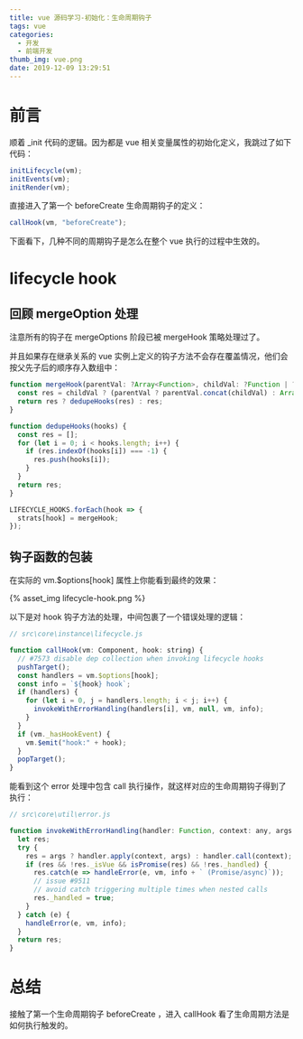 ```yaml
---
title: vue 源码学习-初始化：生命周期钩子
tags: vue
categories:
  - 开发
  - 前端开发
thumb_img: vue.png
date: 2019-12-09 13:29:51
---
```


# 前言

顺着 \_init 代码的逻辑。因为都是 vue 相关变量属性的初始化定义，我跳过了如下代码：

```js
initLifecycle(vm);
initEvents(vm);
initRender(vm);
```

直接进入了第一个 beforeCreate 生命周期钩子的定义：

```js
callHook(vm, "beforeCreate");
```

下面看下，几种不同的周期钩子是怎么在整个 vue 执行的过程中生效的。

# lifecycle hook

## 回顾 mergeOption 处理

注意所有的钩子在 mergeOptions 阶段已被 mergeHook 策略处理过了。

并且如果存在继承关系的 vue 实例上定义的钩子方法不会存在覆盖情况，他们会按父先子后的顺序存入数组中：

```js
function mergeHook(parentVal: ?Array<Function>, childVal: ?Function | ?Array<Function>): ?Array<Function> {
  const res = childVal ? (parentVal ? parentVal.concat(childVal) : Array.isArray(childVal) ? childVal : [childVal]) : parentVal;
  return res ? dedupeHooks(res) : res;
}

function dedupeHooks(hooks) {
  const res = [];
  for (let i = 0; i < hooks.length; i++) {
    if (res.indexOf(hooks[i]) === -1) {
      res.push(hooks[i]);
    }
  }
  return res;
}

LIFECYCLE_HOOKS.forEach(hook => {
  strats[hook] = mergeHook;
});
```

## 钩子函数的包装

在实际的 vm.\$options[hook] 属性上你能看到最终的效果：

{% asset_img lifecycle-hook.png %}

以下是对 hook 钩子方法的处理，中间包裹了一个错误处理的逻辑：

```js
// src\core\instance\lifecycle.js

function callHook(vm: Component, hook: string) {
  // #7573 disable dep collection when invoking lifecycle hooks
  pushTarget();
  const handlers = vm.$options[hook];
  const info = `${hook} hook`;
  if (handlers) {
    for (let i = 0, j = handlers.length; i < j; i++) {
      invokeWithErrorHandling(handlers[i], vm, null, vm, info);
    }
  }
  if (vm._hasHookEvent) {
    vm.$emit("hook:" + hook);
  }
  popTarget();
}
```

能看到这个 error 处理中包含 call 执行操作，就这样对应的生命周期钩子得到了执行：

```js
// src\core\util\error.js

function invokeWithErrorHandling(handler: Function, context: any, args: null | any[], vm: any, info: string) {
  let res;
  try {
    res = args ? handler.apply(context, args) : handler.call(context);
    if (res && !res._isVue && isPromise(res) && !res._handled) {
      res.catch(e => handleError(e, vm, info + ` (Promise/async)`));
      // issue #9511
      // avoid catch triggering multiple times when nested calls
      res._handled = true;
    }
  } catch (e) {
    handleError(e, vm, info);
  }
  return res;
}
```

# 总结

接触了第一个生命周期钩子 beforeCreate ，进入 callHook 看了生命周期方法是如何执行触发的。

